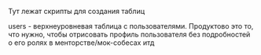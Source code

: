Тут лежат скрипты для создания таблиц

users - верхнеуровневая таблица с пользователями. Продуктово это то, что нужно, чтобы отрисовать профиль пользователя без подробностей о его ролях в менторстве/мок-собесах итд
